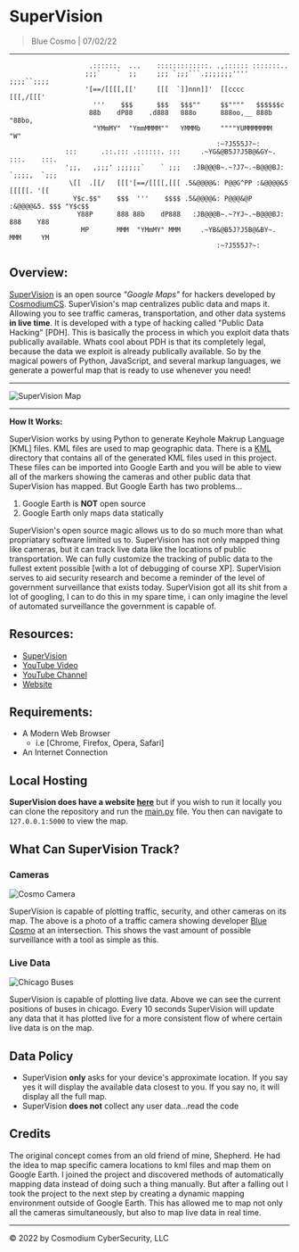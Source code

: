 <!-- SuperVision README -->

<!-- variables -->
[ccs]: https://cosmodiumcs.com
[youtube]: https://www.youtube.com/c/CosmodiumCS
[supervision]: https://supervision-ccs.herokuapp.com/

<!-- title -->
# SuperVision
> Blue Cosmo | 07/02/22

---

<!-- ascii art logo -->
```                                                     
                    .::::::.  ...    :::::::::::::. .,:::::: :::::::..    
                   ;;;`    `  ;;     ;;; `;;;```.;;;;;;;'''' ;;;;``;;;;   
                   '[==/[[[[,[['     [[[  `]]nnn]]'  [[cccc   [[[,/[[['   
                     '''    $$$      $$$   $$$""     $$""""   $$$$$$c     
                    88b    dP88    .d888   888o      888oo,__ 888b "88bo, 
                     "YMmMY"  "YmmMMMM""   YMMMb     """"YUMMMMMMM   "W"  
                                                    :~?J555J?~:
              :::      .::.::: .::::::. :::     .~YG&@B5J?J5B@&GY~.   :::.    :::.
              ';;,   ,;;;' ;;;;;;`    ` ;;;   :JB@@@B~.~?J7~.~B@@@BJ: `;;;;,  `;;;
               \[[  .[[/   [[['[==/[[[[,[[[ .5&@@@@&: P@@G^PP :&@@@@&5  [[[[[. '[[
                Y$c.$$"    $$$  '''    $$$$ .5&@@@@&: P@@@&@P :&@@@@&5. $$$ "Y$c$$
                 Y88P      888 88b    dP888   :JB@@@B~.~?YJ~.~B@@@BJ:   888    Y88
                  MP       MMM  "YMmMY" MMM     .~YB&@B5J?J5B@&BY~.     MMM     YM
                                                    :~?J555J?~:                   
```

<!-- descripiton -->
## Overview:
[SuperVision][supervision] is an open source *"Google Maps"* for hackers developed by [CosmodiumCS][ccs]. SuperVision's map centralizes public data and maps it. Allowing you to see traffic cameras, transportation, and other data systems **in live time**. It is developed with a type of hacking called "Public Data Hacking" [PDH]. This is basically the process in which you exploit data thats publically available. Whats cool about PDH is that its completely legal, because the data we exploit is already publically available. So by the magical powers of Python, JavaScript, and several markup languages, we generate a powerful map that is ready to use whenever you need! 

---

<!-- map visualization -->
![SuperVision Map](https://github.com/CosmodiumCS/SuperVision/blob/master/assets/ccs-styled-plots.png?raw=true)

---

<!-- how it works -->
**How It Works:**

SuperVision works by using Python to generate Keyhole Makrup Language [KML] files. KML files are used to map geographic data. There is a [KML]() directory that contains all of the generated KML files used in this project. These files can be imported into Google Earth and you will be able to view all of the markers showing the cameras and other public data that SuperVision has mapped. But Google Earth has two problems...

1. Google Earth is **NOT** open source
2. Google Earth only maps data statically

SuperVision's open source magic allows us to do so much more than what propriatary software limited us to. SuperVision has not only mapped thing like cameras, but it can track live data like the locations of public transportation. We can fully customize the tracking of public data to the fullest extent possible [with a lot of debugging of course XP]. SuperVision serves to aid security research and become a reminder of the level of government surveillance that exists today. SuperVision got all its shit from a lot of googling, I can to do this in my spare time, i can only imagine the level of automated surveillance the government is capable of.

<!-- resources -->
## Resources:
- [SuperVision][supervision]
- [YouTube Video]()
- [YouTube Channel][youtube]
- [Website][ccs]

<!-- requirements -->
## Requirements:
- A Modern Web Browser
    - i.e [Chrome, Firefox, Opera, Safari]
- An Internet Connection

<!-- executing program -->
## Local Hosting
**SuperVision does have a website [here][supervision]** but if you wish to run it locally you can clone the repository and run the [main.py](https://github.com/CosmodiumCS/SuperVision/blob/master/main.py) file. You then can navigate to `127.0.0.1:5000` to view the map.

<!-- extraneous -->
## What Can SuperVision Track?

### Cameras
<!-- camera footage of cosmo -->
![Cosmo Camera](https://github.com/CosmodiumCS/SuperVision/blob/master/assets/cosmo-cam.png)

SuperVision is capable of plotting traffic, security, and other cameras on its map. The above is a photo of a traffic camera showing developer [Blue Cosmo][ccs] at an intersection. This shows the vast amount of possible surveillance with a tool as simple as this.

### Live Data
<!-- buses in chicago -->
![Chicago Buses](https://github.com/CosmodiumCS/SuperVision/blob/master/assets/chicago-buses.png?raw=true)

SuperVision is capable of plotting live data. Above we can see the current positions of buses in chicago. Every 10 seconds SuperVision will update any data that it has plotted live for a more consistent flow of where certain live data is on the map.

<!-- data policy -->
## Data Policy
- SuperVision **only** asks for your device's approximate location. If you say yes it will display the available data closest to you. If you say no, it will display all the full map. 
- SuperVision **does not** collect any user data...read the code 

<!-- credits -->
## Credits
The original concept comes from an old friend of mine, Shepherd. He had the idea to map specific camera locations to kml files and map them on Google Earth. I joined the project and discovered methods of automatically mapping data instead of doing such a thing manually. But after a falling out I took the project to the next step by creating a dynamic mapping environment outside of Google Earth. This has allowed me to map not only all the cameras simultaneously, but also to map live data in real time.

---

<!-- copyright -->
© 2022 by Cosmodium CyberSecurity, LLC